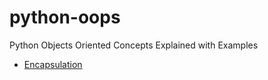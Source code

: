 # python-oops
Python Objects Oriented Concepts Explained with Examples

* [Encapsulation](../blob/master/encapsulation.md)
